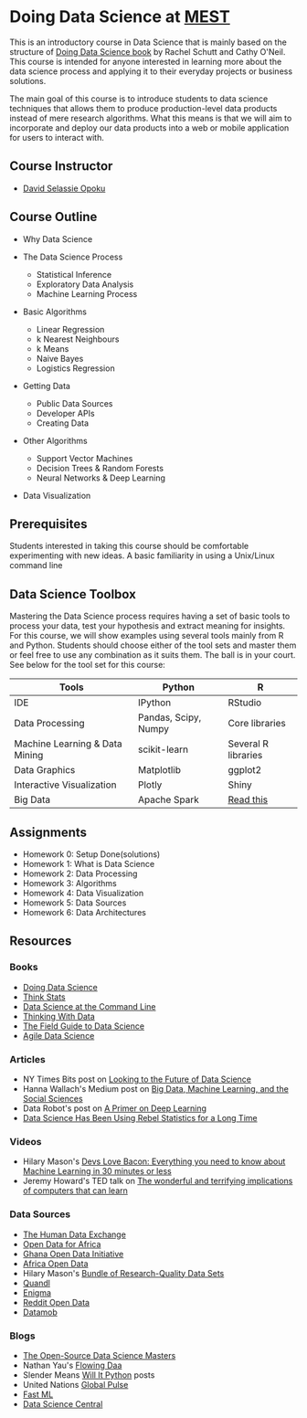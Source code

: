 # Doing Data Science at [MEST](http://www.meltwater.org)

This is an introductory course in Data Science that is mainly based on the structure of [Doing Data Science book](http://shop.oreilly.com/product/0636920028529.do) by Rachel Schutt and Cathy O'Neil. This course is intended for anyone interested in learning more about the data science process and applying it to their everyday projects or business solutions.

The main goal of this course is to introduce students to data science techniques that allows them to produce production-level data products instead of mere research algorithms. What this means is that we will aim to incorporate and deploy our data products into a web or mobile application for users to interact with.

## Course Instructor
- [David Selassie Opoku](https://www.github.com/sdopoku)

## Course Outline

- Why Data Science


- The Data Science Process
  + Statistical Inference
  + Exploratory Data Analysis
  + Machine Learning Process


- Basic Algorithms
  + Linear Regression
  + k Nearest Neighbours
  + k Means
  + Naive Bayes
  + Logistics Regression


- Getting Data
  + Public Data Sources
  + Developer APIs
  + Creating Data


- Other Algorithms
  + Support Vector Machines
  + Decision Trees & Random Forests
  + Neural Networks & Deep Learning


- Data Visualization



## Prerequisites

Students interested in taking this course should be comfortable experimenting with new ideas. A basic familiarity in using a Unix/Linux command line

## Data Science Toolbox

Mastering the Data Science process requires having a set of basic tools to process your data, test your hypothesis and extract meaning for insights.  For this course, we will show examples using several tools mainly from R and Python. Students should choose either of the tool sets and master them or feel free to use any combination as it suits them. The ball is in your court. See below for the tool set for this course:

| Tools                             | Python                    | R                                                                         |
| --------------------------------- |-------------------------- | ------------------------------------------------------------------------- |
| IDE                               | IPython                   | RStudio                                                                   |
| Data Processing                   |  Pandas, Scipy, Numpy     | Core libraries                                                            |
| Machine Learning & Data Mining    | scikit-learn              | Several R libraries                                                       |
| Data Graphics                     | Matplotlib                | ggplot2                                                                   |
| Interactive Visualization         | Plotly                    | Shiny                                                                     |
| Big Data                          | Apache Spark              | [Read this]                                                               |

[Read this]: http://www.r-bloggers.com/five-ways-to-handle-big-data-in-r


## Assignments
  + Homework 0: Setup Done(solutions)
  + Homework 1: What is Data Science
  + Homework 2: Data Processing
  + Homework 3: Algorithms
  + Homework 4: Data Visualization
  + Homework 5: Data Sources
  + Homework 6: Data Architectures

## Resources

### Books
+ [Doing Data Science](http://shop.oreilly.com/product/0636920028529.do)
+ [Think Stats](http://shop.oreilly.com/product/0636920034094.do)
+ [Data Science at the Command Line](http://datascienceatthecommandline.com/)
+ [Thinking With Data](http://shop.oreilly.com/product/0636920029182.do)
+ [The Field Guide to Data Science](http://www.boozallen.com/insights/2013/11/data-science-field-guide)
+ [Agile Data Science](http://shop.oreilly.com/product/0636920025054.do)

### Articles

+ NY Times Bits post on [Looking to the Future of Data Science](http://bits.blogs.nytimes.com/2014/08/27/looking-to-the-future-of-data-science)
+ Hanna Wallach's Medium post on [Big Data, Machine Learning, and the Social Sciences](https://medium.com/@hannawallach/big-data-machine-learning-and-the-social-sciences-927a8e20460d)
+ Data Robot's post on [A Primer on Deep Learning](http://www.datarobot.com/blog/a-primer-on-deep-learning/)
+ [Data Science Has Been Using Rebel Statistics for a Long Time]()

### Videos
+ Hilary Mason's [Devs Love Bacon: Everything you need to know about Machine Learning in 30 minutes or less](http://www.hilarymason.com/presentations-2/devs-love-bacon-everything-you-need-to-know-about-machine-learning-in-30-minutes-or-less/)
+ Jeremy Howard's TED talk on [The wonderful and terrifying implications of computers that can learn](http://www.ted.com/talks/jeremy_howard_the_wonderful_and_terrifying_implications_of_computers_that_can_learn)

### Data Sources
+ [The Human Data Exchange](https://data.hdx.rwlabs.org)
+ [Open Data for Africa](http://opendataforafrica.org/)
+ [Ghana Open Data Initiative](http://data.gov.gh/)
+ [Africa Open Data](http://africaopendata.org/)
+ Hilary Mason's [Bundle of Research-Quality Data Sets](https://bitly.com/bundles/hmason/1)
+ [Quandl](https://www.quandl.com/)
+ [Enigma](http://enigma.io/)
+ [Reddit Open Data](http://www.reddit.com/r/opendata)
+ [Datamob](http://datamob.org/datasets)


### Blogs
+ [The Open-Source Data Science Masters](http://datasciencemasters.org/)
+ Nathan Yau's [Flowing Daa](http://flowingdata.com/)
+ Slender Means [Will It Python](http://slendermeans.org/pages/will-it-python.html) posts
+ United Nations [Global Pulse](http://www.unglobalpulse.org/)
+ [Fast ML](http://fastml.com/)
+ [Data Science Central](http://www.datasciencecentral.com)
